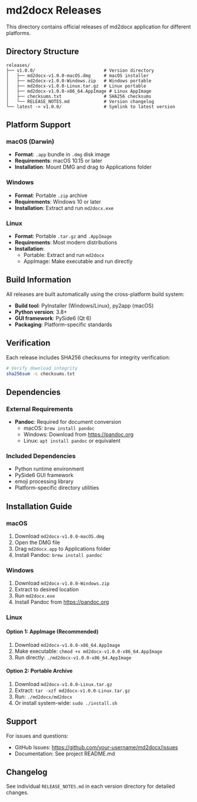 # md2docx Releases

This directory contains official releases of md2docx application for different platforms.

## Directory Structure

```
releases/
├── v1.0.0/                          # Version directory
│   ├── md2docx-v1.0.0-macOS.dmg     # macOS installer
│   ├── md2docx-v1.0.0-Windows.zip   # Windows portable
│   ├── md2docx-v1.0.0-Linux.tar.gz  # Linux portable
│   ├── md2docx-v1.0.0-x86_64.AppImage # Linux AppImage
│   ├── checksums.txt                # SHA256 checksums
│   └── RELEASE_NOTES.md             # Version changelog
└── latest -> v1.0.0/                # Symlink to latest version
```

## Platform Support

### macOS (Darwin)
- **Format**: `.app` bundle in `.dmg` disk image
- **Requirements**: macOS 10.15 or later
- **Installation**: Mount DMG and drag to Applications folder

### Windows
- **Format**: Portable `.zip` archive
- **Requirements**: Windows 10 or later
- **Installation**: Extract and run `md2docx.exe`

### Linux
- **Format**: Portable `.tar.gz` and `.AppImage`
- **Requirements**: Most modern distributions
- **Installation**: 
  - Portable: Extract and run `md2docx`
  - AppImage: Make executable and run directly

## Build Information

All releases are built automatically using the cross-platform build system:
- **Build tool**: PyInstaller (Windows/Linux), py2app (macOS)
- **Python version**: 3.8+
- **GUI framework**: PySide6 (Qt 6)
- **Packaging**: Platform-specific standards

## Verification

Each release includes SHA256 checksums for integrity verification:
```bash
# Verify download integrity
sha256sum -c checksums.txt
```

## Dependencies

### External Requirements
- **Pandoc**: Required for document conversion
  - macOS: `brew install pandoc`
  - Windows: Download from https://pandoc.org
  - Linux: `apt install pandoc` or equivalent

### Included Dependencies
- Python runtime environment
- PySide6 GUI framework
- emoji processing library
- Platform-specific directory utilities

## Installation Guide

### macOS
1. Download `md2docx-v1.0.0-macOS.dmg`
2. Open the DMG file
3. Drag `md2docx.app` to Applications folder
4. Install Pandoc: `brew install pandoc`

### Windows
1. Download `md2docx-v1.0.0-Windows.zip`
2. Extract to desired location
3. Run `md2docx.exe`
4. Install Pandoc from https://pandoc.org

### Linux
#### Option 1: AppImage (Recommended)
1. Download `md2docx-v1.0.0-x86_64.AppImage`
2. Make executable: `chmod +x md2docx-v1.0.0-x86_64.AppImage`
3. Run directly: `./md2docx-v1.0.0-x86_64.AppImage`

#### Option 2: Portable Archive
1. Download `md2docx-v1.0.0-Linux.tar.gz`
2. Extract: `tar -xzf md2docx-v1.0.0-Linux.tar.gz`
3. Run: `./md2docx/md2docx`
4. Or install system-wide: `sudo ./install.sh`

## Support

For issues and questions:
- GitHub Issues: https://github.com/your-username/md2docx/issues
- Documentation: See project README.md

## Changelog

See individual `RELEASE_NOTES.md` in each version directory for detailed changes.